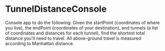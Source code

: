 # TunnelDistanceConsole
Console app to do the following:
Given the startPoint (coordinates of where you live), the endPoint (coordinates of your destination), and tunnels (a list of coordinates and distances for each tunnel), find the shortest total distance you'll need to travel. All above-ground travel is measured according to Manhattan distance.
